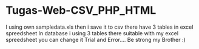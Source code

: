# Tugas-Web-CSV_PHP_HTML
I using own sampledata.xls then i save it to csv there have 3 tables in excel spreedsheet 
In database i using 3 tables there suitable with my excel spreedsheet you can change it
Trial and Error.... Be strong my Brother :)
